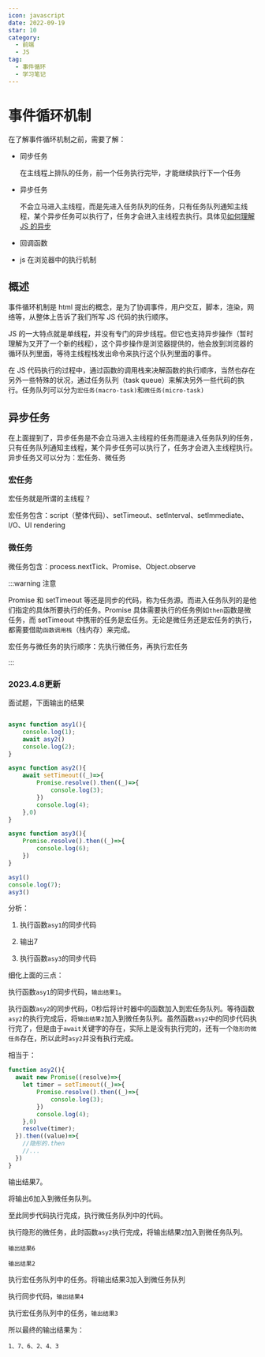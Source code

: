 ```yaml
---
icon: javascript
date: 2022-09-19
star: 10
category:
  - 前端
  - JS
tag:
  - 事件循环
  - 学习笔记
---
```


# 事件循环机制

在了解事件循环机制之前，需要了解：

- 同步任务

  在主线程上排队的任务，前一个任务执行完毕，才能继续执行下一个任务

- 异步任务

  不会立马进入主线程，而是先进入任务队列的任务，只有任务队列通知主线程，某个异步任务可以执行了，任务才会进入主线程去执行。具体见[如何理解 JS 的异步](./js-async.html)

- 回调函数

- js 在浏览器中的执行机制

## 概述

事件循环机制是 html 提出的概念，是为了协调事件，用户交互，脚本，渲染，网络等，从整体上告诉了我们所写 JS 代码的执行顺序。

JS 的一大特点就是单线程，并没有专门的异步线程。但它也支持异步操作（暂时理解为又开了一个新的线程），这个异步操作是浏览器提供的，他会放到浏览器的循环队列里面，等待主线程栈发出命令来执行这个队列里面的事件。

在 JS 代码执行的过程中，通过函数的调用栈来决解函数的执行顺序，当然也存在另外一些特殊的状况，通过任务队列（task queue）来解决另外一些代码的执行。任务队列可以分为`宏任务(macro-task)`和`微任务(micro-task)`

## 异步任务

在上面提到了，异步任务是不会立马进入主线程的任务而是进入任务队列的任务，只有任务队列通知主线程，某个异步任务可以执行了，任务才会进入主线程执行。异步任务又可以分为：宏任务、微任务

### 宏任务

宏任务就是所谓的主线程？

宏任务包含：script（整体代码）、setTimeout、setInterval、setImmediate、I/O、UI rendering

### 微任务

微任务包含：process.nextTick、Promise、Object.observe

:::warning 注意

Promise 和 setTimeout 等还是同步的代码，称为任务源。而进入任务队列的是他们指定的具体所要执行的任务。Promise 具体需要执行的任务例如`then`函数是微任务，而 setTimeout 中携带的任务是宏任务。无论是微任务还是宏任务的执行，都需要借助`函数调用栈`（栈内存）来完成。

宏任务与微任务的执行顺序：先执行微任务，再执行宏任务

:::


### 2023.4.8更新
面试题，下面输出的结果
```js

async function asy1(){
    console.log(1);
    await asy2()
    console.log(2);
}

async function asy2(){
    await setTimeout((_)=>{
        Promise.resolve().then((_)=>{
            console.log(3);
        })
        console.log(4);
    },0)
}

async function asy3(){
    Promise.resolve().then((_)=>{
        console.log(6);
    })
}

asy1()
console.log(7); 
asy3()

```

分析：

1. 执行函数`asy1`的同步代码

2. 输出7

3. 执行函数`asy3`的同步代码

   



细化上面的三点：

执行函数`asy1`的同步代码，`输出结果1`。

执行函数`asy2`的同步代码，0秒后将计时器中的函数加入到宏任务队列。等待函数`asy2`的执行完成后，将`输出结果2`加入到微任务队列。虽然函数`asy2`中的同步代码执行完了，但是由于`await`关键字的存在，实际上是没有执行完的，还有一个`隐形的微任务`存在，所以此时`asy2`并没有执行完成。

相当于：

```js
function asy2(){
  await new Promise((resolve)=>{
    let timer = setTimeout((_)=>{
        Promise.resolve().then((_)=>{
            console.log(3);
        })
        console.log(4);
    },0)
    resolve(timer);
  }).then((value)=>{
    //隐形的.then
    //...
  })
}

```

输出结果7。

将输出6加入到微任务队列。

至此同步代码执行完成，执行微任务队列中的代码。

执行隐形的微任务，此时函数`asy2`执行完成，将输出结果`2`加入到微任务队列。

`输出结果6`

`输出结果2`

执行宏任务队列中的任务。将输出结果3加入到微任务队列

执行同步代码，`输出结果4`

执行宏任务队列中的任务，`输出结果3`

所以最终的输出结果为：

```
1、7、6、2、4、3
```

